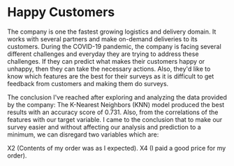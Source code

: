 # Happy Customers

The company is one the fastest growing logistics and delivery domain. It works with several partners and make on-demand deliveries to its customers. During the COVID-19 pandemic, the company is facing several different challenges and everyday they are trying to address these challenges. If they can predict what makes their customers happy or unhappy, then they can take the necessary actions. Also, they'd like to know which features are the best for their surveys as it is difficult to get feedback from customers and making them do surveys. 

The conclusion I've reached after exploring and analyzing the data provided by the company: The K-Nearest Neighbors (KNN) model produced the best results with an accuracy score of 0.731. Also, from the correlations of the features with our target variable. I came to the conclusion that to make our survey easier and without affecting our analysis and prediction to a minimum, we can disregard two variables which are:

X2 (Contents of my order was as I expected).
X4 (I paid a good price for my order).
